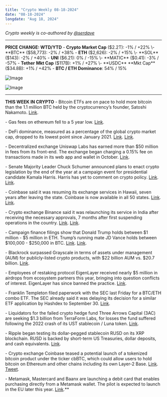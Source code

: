 ```yaml
---
title: "Crypto Weekly 08-18-2024"
date: "08-18-2024"
longdate: "Aug 18, 2024"
---
```


*Crypto weekly is co-authored by [@serdave](https://twitter.com/serdave_eth)*

---
**PRICE CHANGE: WTD/YTD**
\- **Crypto Market Cap** ($2.2T): -1% / +22%
\- **BTC** ($58,773): -2% / +38%
\- **ETH** ($2,626): -2% / +15%
\- **SOL** ($143): -2% / +40%
\- **UNI** ($6.21): 0% / -15%
\- **MATIC** ($0.41): -3% / -57%
\- **Tether** **Mkt Cap** ($117B): +1% / +27%
\- **USDC** **Mkt Cap** ($34.8B): +1% / +42%
\- **BTC / ETH Dominance**: 54% / 15%
  
![Image](/images/08-18-2024-1.png)

![Image](/images/08-18-2024-2.png)

---

**THIS WEEK IN CRYPTO**
\- Bitcoin ETFs are on pace to hold more bitcoin than the 1.1 million BTC held by the cryptocurrency’s founder, Satoshi Nakamoto. [Link](https://decrypt.co/244379/bitcoin-etfs-pace-hold-more-btc-satoshi). 

\- Gas fees on ethereum fell to a 5 year low. [Link](https://www.coindesk.com/markets/2024/08/16/record-drop-in-ethereum-gas-fees-marks-historically-bullish-signal-for-eth-analyst-says/). 

\- DeFi dominance, measured as a percentage of the global crypto market cap, dropped to its lowest point since January 2021. [Link](https://unchainedcrypto.com/has-decentralized-finance-hit-bottom/). [Link](https://www.theblock.co/post/310756/defi-dominance-hits-a-three-year-low). 

\- Decentralized exchange Uniswap Labs has earned more than $50 million in fees from its front-end. The exchange began charging a 0.15% fee on transactions made in its web app and wallet in October. [Link](https://www.theblock.co/post/310869/uniswaps-cumulative-front-end-revenue-surpasses-50-million). 

\- Senate Majority Leader Chuck Schumer announced plans to enact crypto legislation by the end of the year at a campaign event for presidential candidate Kamala Harris. Harris has yet to comment on crypto policy. [Link](https://www.bloomberg.com/news/articles/2024-08-15/schumer-targets-us-crypto-rules-by-year-end-at-pro-harris-event). [Link](https://decrypt.co/244810/sen-schumer-crypto-legislation-crypto4harris). 

\- Coinbase said it was resuming its exchange services in Hawaii, seven years after leaving the state. Coinbase is now available in all 50 states. [Link](https://www.bloomberg.com/news/articles/2024-08-13/coinbase-returns-to-hawaii-seven-years-after-exiting-market). [Link](https://decrypt.co/244398/coinbase-re-enters-hawaii-market-as-state-goes-hands-off). 

\- Crypto exchange Binance said it was relaunching its service in India after receiving the necessary approvals, 7 months after first suspending operations in the country. [Link](https://www.bloomberg.com/news/articles/2024-08-16/binance-restarts-india-business-after-getting-local-registration). [Link](https://techcrunch.com/2024/08/15/binance-restarts-services-in-india-after-seven-month-regulatory-halt/). 

\- Campaign finance filings show that Donald Trump holds between $1 million - $5 million in ETH. Trump’s running mate JD Vance holds between $100,000 - $250,000 in BTC. [Link](https://www.coindesk.com/policy/2024/08/16/donald-trump-holds-over-1m-in-ether-also-receives-nft-licensing-fees/). [Link](https://decrypt.co/244570/trump-running-mate-j-d-vance-has-held-bitcoin-since-2021). 

\- Blackrock surpassed Grayscale in terms of assets under management (AUM) for publicly-listed crypto products, with $22 billion AUM vs. $20.7 billion. [Link](https://decrypt.co/244958/bitcoin-ethereum-etf-blackrock-flips-grayscale). 

\- Employees of restaking protocol EigenLayer received nearly $5 million in airdrops from ecosystem partners this year, bringing into question conflicts of interest. EigenLayer has since banned the practice. [Link](https://www.coindesk.com/tech/2024/08/15/top-crypto-startup-drove-other-projects-airdrops-to-its-employees/). 

\- Franklin Templeton filed paperwork with the SEC last Friday for a BTC/ETH combo ETF. The SEC already said it was delaying its decision for a similar ETF application by Hashdex to September 30. [Link](https://decrypt.co/245173/franklin-templeton-ezpz-crypto-etf). 

\- Liquidators for the failed crypto hedge fund Three Arrows Capital (3AC) are seeking $1.3 billion from TerraForm Labs, for losses the fund suffered following the 2022 crash of its UST stablecoin / Luna token. [Link](https://www.bloomberg.com/news/articles/2024-08-12/three-arrows-liquidators-seek-1-3-billion-over-2022-luna-crash). 

\- Ripple began testing its dollar-pegged stablecoin RUSD on its XRP blockchain. RUSD is backed by short-term US Treasuries, dollar deposits, and cash equivalents. [Link](https://fortune.com/crypto/2024/08/12/ripples-stablecoin-enters-beta-tasting-but-faces-a-crowded-market/). 

\- Crypto exchange Coinbase teased a potential launch of a tokenized bitcoin product under the ticker cbBTC, which could allow users to hold bitcoin on Ethereum and other chains including its own Layer-2 Base. [Link](https://www.theblock.co/post/311063/coinbase-teases-upcoming-launch-of-apparent-tokenized-bitcoin-named-cbbtc). [Tweet](https://x.com/coinbase/status/1823501582006411614). 

\- Metamask, Mastercard and Baanx are launching a debit card that enables purchasing directly from a Metamask wallet. The pilot is expected to launch in the EU later this year. [Link](https://www.coindesk.com/business/2024/08/14/metamask-starts-rollout-of-blockchain-based-debit-card-developed-with-mastercard-baanx/).**
